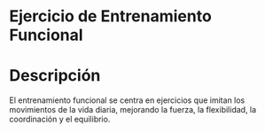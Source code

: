 # Ejercicio de Entrenamiento Funcional


# Descripción
El entrenamiento funcional se centra en ejercicios que imitan los movimientos de la vida diaria, mejorando la fuerza, la flexibilidad, la coordinación y el equilibrio.